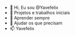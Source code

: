 - 👋 Hi, Eu sou @Yavefelix
- 👀 Projetos e trabalhos iniciais 
- 🌱 Aprender sempre
- 💞️ Ajudar os que precisam 
- 📫 Yavefelix
<!---
Yavefelix/Yavefelix is a ✨ special ✨ repository because its `README.md` (this file) appears on your GitHub profile.
You can click the Preview link to take a look at your changes.
--->
